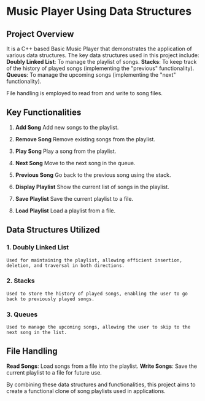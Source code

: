 # Music Player Using Data Structures

## Project Overview

 It is a C++ based Basic Music Player that demonstrates the application of various data structures. The key data structures used in this project include:
 **Doubly Linked List**: To manage the playlist of songs.
 **Stacks**: To keep track of the history of played songs (implementing the "previous" functionality).
 **Queues**: To manage the upcoming songs (implementing the "next" functionality).

File handling is employed to read from and write to song files.

## Key Functionalities

1. **Add Song**
    Add new songs to the playlist.

2. **Remove Song**
   Remove existing songs from the playlist.

3. **Play Song**
    Play a song from the playlist.

4. **Next Song**
    Move to the next song in the queue.

5. **Previous Song**
    Go back to the previous song using the stack.

6. **Display Playlist**
    Show the current list of songs in the playlist.

7. **Save Playlist**
    Save the current playlist to a file.

8. **Load Playlist**
    Load a playlist from a file.

## Data Structures Utilized

### 1. **Doubly Linked List**
    Used for maintaining the playlist, allowing efficient insertion, deletion, and traversal in both directions.

### 2. **Stacks**
    Used to store the history of played songs, enabling the user to go back to previously played songs.

### 3. **Queues**
    Used to manage the upcoming songs, allowing the user to skip to the next song in the list.

## File Handling
**Read Songs**: Load songs from a file into the playlist.
**Write Songs**: Save the current playlist to a file for future use.

By combining these data structures and functionalities, this project aims to create a functional clone of song playlists used in applications.
